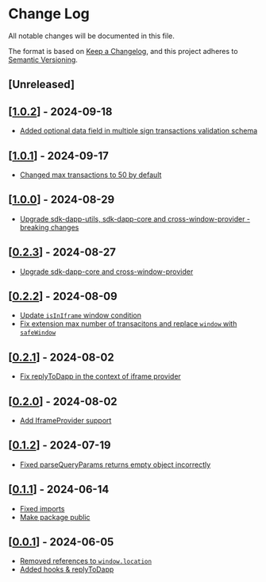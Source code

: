 # Change Log

All notable changes will be documented in this file.

The format is based on [Keep a Changelog](https://keepachangelog.com/en/1.0.0/),
and this project adheres to [Semantic Versioning](https://semver.org/spec/v2.0.0.html).

## [Unreleased]

## [[1.0.2](https://github.com/multiversx/mx-sdk-js-web-wallet-io/pull/24)] - 2024-09-18
- [Added optional data field in multiple sign transactions validation schema](https://github.com/multiversx/mx-sdk-js-web-wallet-io/pull/23)

## [[1.0.1](https://github.com/multiversx/mx-sdk-js-web-wallet-io/pull/22)] - 2024-09-17
- [Changed max transactions to 50 by default](https://github.com/multiversx/mx-sdk-js-web-wallet-io/pull/22)

## [[1.0.0](https://github.com/multiversx/mx-sdk-js-web-wallet-io/pull/21)] - 2024-08-29
- [Upgrade sdk-dapp-utils, sdk-dapp-core and cross-window-provider - breaking changes](https://github.com/multiversx/mx-sdk-js-web-wallet-io/pull/20)

## [[0.2.3](https://github.com/multiversx/mx-sdk-js-web-wallet-io/pull/19)] - 2024-08-27
- [Upgrade sdk-dapp-core and cross-window-provider](https://github.com/multiversx/mx-sdk-js-web-wallet-io/pull/18)

## [[0.2.2](https://github.com/multiversx/mx-sdk-js-web-wallet-io/pull/16)] - 2024-08-09
- [Update `isInIframe` window condition](https://github.com/multiversx/mx-sdk-js-web-wallet-io/pull/15)
- [Fix extension max number of transacitons and replace `window` with `safeWindow`](https://github.com/multiversx/mx-sdk-js-web-wallet-io/pull/14)

## [[0.2.1](https://github.com/multiversx/mx-sdk-js-web-wallet-io/pull/12)] - 2024-08-02
- [Fix replyToDapp in the context of iframe provider](https://github.com/multiversx/mx-sdk-js-web-wallet-io/pull/12)

## [[0.2.0](https://github.com/multiversx/mx-sdk-js-web-wallet-io/pull/11)] - 2024-08-02
- [Add IframeProvider support](https://github.com/multiversx/mx-sdk-js-web-wallet-io/pull/10)

## [[0.1.2](https://github.com/multiversx/mx-sdk-js-web-wallet-io/pull/8)] - 2024-07-19
- [Fixed parseQueryParams returns empty object incorrectly](https://github.com/multiversx/mx-sdk-js-web-wallet-io/pull/7)

## [[0.1.1](https://github.com/multiversx/mx-sdk-js-web-wallet-io/pull/5)] - 2024-06-14
- [Fixed imports](https://github.com/multiversx/mx-sdk-js-web-wallet-io/pull/6)
- [Make package public](https://github.com/multiversx/mx-sdk-js-web-wallet-io/pull/5)

## [[0.0.1](https://github.com/multiversx/mx-sdk-js-web-wallet-io/pull/2)] - 2024-06-05
- [Removed references to `window.location`](https://github.com/multiversx/mx-sdk-js-web-wallet-io/pull/2)
- [Added hooks & replyToDapp](https://github.com/multiversx/mx-sdk-js-web-wallet-io/pull/1)

